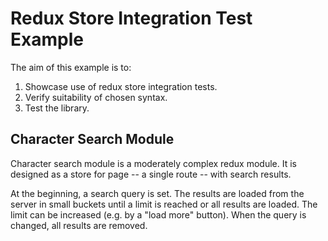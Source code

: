 Redux Store Integration Test Example
====================================

The aim of this example is to:
1. Showcase use of redux store integration tests.
2. Verify suitability of chosen syntax.
3. Test the library.


Character Search Module
-----------------------
Character search module is a moderately complex redux module.
It is designed as a store for page -- a single route -- with search results.

At the beginning, a search query is set. The results are loaded from the server
in small buckets until a limit is reached or all results are loaded.
The limit can be increased (e.g. by a "load more" button). When the query
is changed, all results are removed.
